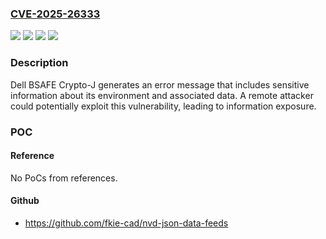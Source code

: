 ### [CVE-2025-26333](https://cve.mitre.org/cgi-bin/cvename.cgi?name=CVE-2025-26333)
![](https://img.shields.io/static/v1?label=Product&message=BSAFE%20Crypto-J&color=blue)
![](https://img.shields.io/static/v1?label=Version&message=6.0%20&color=brightgreen)
![](https://img.shields.io/static/v1?label=Version&message=7.0%20&color=brightgreen)
![](https://img.shields.io/static/v1?label=Vulnerability&message=CWE-209%3A%20Generation%20of%20Error%20Message%20Containing%20Sensitive%20Information&color=brightgreen)

### Description

Dell BSAFE Crypto-J generates an error message that includes sensitive information about its environment and associated data. A remote attacker could potentially exploit this vulnerability, leading to information exposure.

### POC

#### Reference
No PoCs from references.

#### Github
- https://github.com/fkie-cad/nvd-json-data-feeds

